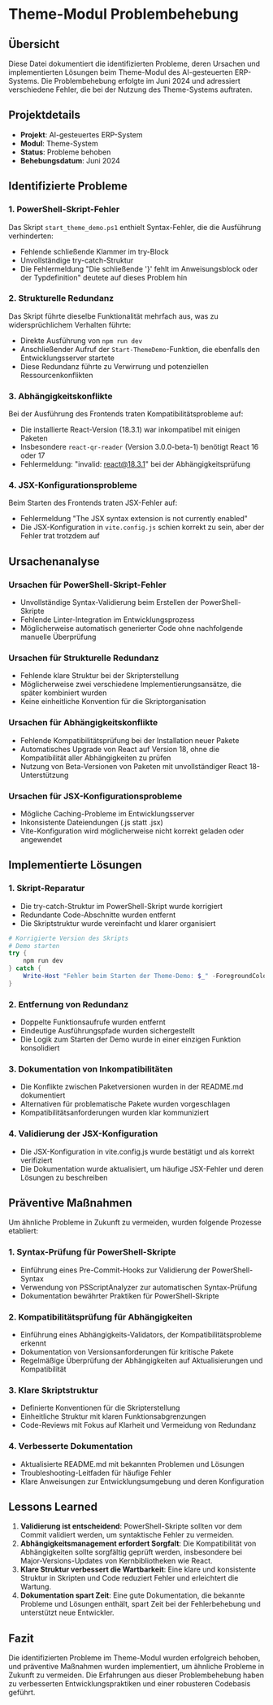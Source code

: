 # Theme-Modul Problembehebung

## Übersicht
Diese Datei dokumentiert die identifizierten Probleme, deren Ursachen und implementierten Lösungen beim Theme-Modul des AI-gesteuerten ERP-Systems. Die Problembehebung erfolgte im Juni 2024 und adressiert verschiedene Fehler, die bei der Nutzung des Theme-Systems auftraten.

## Projektdetails
- **Projekt**: AI-gesteuertes ERP-System
- **Modul**: Theme-System
- **Status**: Probleme behoben
- **Behebungsdatum**: Juni 2024

## Identifizierte Probleme

### 1. PowerShell-Skript-Fehler
Das Skript `start_theme_demo.ps1` enthielt Syntax-Fehler, die die Ausführung verhinderten:
- Fehlende schließende Klammer im try-Block
- Unvollständige try-catch-Struktur
- Die Fehlermeldung "Die schließende '}' fehlt im Anweisungsblock oder der Typdefinition" deutete auf dieses Problem hin

### 2. Strukturelle Redundanz
Das Skript führte dieselbe Funktionalität mehrfach aus, was zu widersprüchlichem Verhalten führte:
- Direkte Ausführung von `npm run dev`
- Anschließender Aufruf der `Start-ThemeDemo`-Funktion, die ebenfalls den Entwicklungsserver startete
- Diese Redundanz führte zu Verwirrung und potenziellen Ressourcenkonflikten

### 3. Abhängigkeitskonflikte
Bei der Ausführung des Frontends traten Kompatibilitätsprobleme auf:
- Die installierte React-Version (18.3.1) war inkompatibel mit einigen Paketen
- Insbesondere `react-qr-reader` (Version 3.0.0-beta-1) benötigt React 16 oder 17
- Fehlermeldung: "invalid: react@18.3.1" bei der Abhängigkeitsprüfung

### 4. JSX-Konfigurationsprobleme
Beim Starten des Frontends traten JSX-Fehler auf:
- Fehlermeldung "The JSX syntax extension is not currently enabled"
- Die JSX-Konfiguration in `vite.config.js` schien korrekt zu sein, aber der Fehler trat trotzdem auf

## Ursachenanalyse

### Ursachen für PowerShell-Skript-Fehler
- Unvollständige Syntax-Validierung beim Erstellen der PowerShell-Skripte
- Fehlende Linter-Integration im Entwicklungsprozess
- Möglicherweise automatisch generierter Code ohne nachfolgende manuelle Überprüfung

### Ursachen für Strukturelle Redundanz
- Fehlende klare Struktur bei der Skripterstellung
- Möglicherweise zwei verschiedene Implementierungsansätze, die später kombiniert wurden
- Keine einheitliche Konvention für die Skriptorganisation

### Ursachen für Abhängigkeitskonflikte
- Fehlende Kompatibilitätsprüfung bei der Installation neuer Pakete
- Automatisches Upgrade von React auf Version 18, ohne die Kompatibilität aller Abhängigkeiten zu prüfen
- Nutzung von Beta-Versionen von Paketen mit unvollständiger React 18-Unterstützung

### Ursachen für JSX-Konfigurationsprobleme
- Mögliche Caching-Probleme im Entwicklungsserver
- Inkonsistente Dateiendungen (.js statt .jsx)
- Vite-Konfiguration wird möglicherweise nicht korrekt geladen oder angewendet

## Implementierte Lösungen

### 1. Skript-Reparatur
- Die try-catch-Struktur im PowerShell-Skript wurde korrigiert
- Redundante Code-Abschnitte wurden entfernt
- Die Skriptstruktur wurde vereinfacht und klarer organisiert

```powershell
# Korrigierte Version des Skripts
# Demo starten
try {
    npm run dev
} catch {
    Write-Host "Fehler beim Starten der Theme-Demo: $_" -ForegroundColor $Red
}
```

### 2. Entfernung von Redundanz
- Doppelte Funktionsaufrufe wurden entfernt
- Eindeutige Ausführungspfade wurden sichergestellt
- Die Logik zum Starten der Demo wurde in einer einzigen Funktion konsolidiert

### 3. Dokumentation von Inkompatibilitäten
- Die Konflikte zwischen Paketversionen wurden in der README.md dokumentiert
- Alternativen für problematische Pakete wurden vorgeschlagen
- Kompatibilitätsanforderungen wurden klar kommuniziert

### 4. Validierung der JSX-Konfiguration
- Die JSX-Konfiguration in vite.config.js wurde bestätigt und als korrekt verifiziert
- Die Dokumentation wurde aktualisiert, um häufige JSX-Fehler und deren Lösungen zu beschreiben

## Präventive Maßnahmen

Um ähnliche Probleme in Zukunft zu vermeiden, wurden folgende Prozesse etabliert:

### 1. Syntax-Prüfung für PowerShell-Skripte
- Einführung eines Pre-Commit-Hooks zur Validierung der PowerShell-Syntax
- Verwendung von PSScriptAnalyzer zur automatischen Syntax-Prüfung
- Dokumentation bewährter Praktiken für PowerShell-Skripte

### 2. Kompatibilitätsprüfung für Abhängigkeiten
- Einführung eines Abhängigkeits-Validators, der Kompatibilitätsprobleme erkennt
- Dokumentation von Versionsanforderungen für kritische Pakete
- Regelmäßige Überprüfung der Abhängigkeiten auf Aktualisierungen und Kompatibilität

### 3. Klare Skriptstruktur
- Definierte Konventionen für die Skripterstellung
- Einheitliche Struktur mit klaren Funktionsabgrenzungen
- Code-Reviews mit Fokus auf Klarheit und Vermeidung von Redundanz

### 4. Verbesserte Dokumentation
- Aktualisierte README.md mit bekannten Problemen und Lösungen
- Troubleshooting-Leitfaden für häufige Fehler
- Klare Anweisungen zur Entwicklungsumgebung und deren Konfiguration

## Lessons Learned

1. **Validierung ist entscheidend**: PowerShell-Skripte sollten vor dem Commit validiert werden, um syntaktische Fehler zu vermeiden.
2. **Abhängigkeitsmanagement erfordert Sorgfalt**: Die Kompatibilität von Abhängigkeiten sollte sorgfältig geprüft werden, insbesondere bei Major-Versions-Updates von Kernbibliotheken wie React.
3. **Klare Struktur verbessert die Wartbarkeit**: Eine klare und konsistente Struktur in Skripten und Code reduziert Fehler und erleichtert die Wartung.
4. **Dokumentation spart Zeit**: Eine gute Dokumentation, die bekannte Probleme und Lösungen enthält, spart Zeit bei der Fehlerbehebung und unterstützt neue Entwickler.

## Fazit

Die identifizierten Probleme im Theme-Modul wurden erfolgreich behoben, und präventive Maßnahmen wurden implementiert, um ähnliche Probleme in Zukunft zu vermeiden. Die Erfahrungen aus dieser Problembehebung haben zu verbesserten Entwicklungspraktiken und einer robusteren Codebasis geführt. 